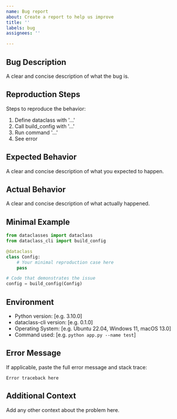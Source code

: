 ```yaml
---
name: Bug report
about: Create a report to help us improve
title: ''
labels: bug
assignees: ''

---
```


## Bug Description
A clear and concise description of what the bug is.

## Reproduction Steps
Steps to reproduce the behavior:
1. Define dataclass with '...'
2. Call build_config with '...'
3. Run command '...'
4. See error

## Expected Behavior
A clear and concise description of what you expected to happen.

## Actual Behavior
A clear and concise description of what actually happened.

## Minimal Example
```python
from dataclasses import dataclass
from dataclass_cli import build_config

@dataclass
class Config:
    # Your minimal reproduction case here
    pass

# Code that demonstrates the issue
config = build_config(Config)
```

## Environment
- Python version: [e.g. 3.10.0]
- dataclass-cli version: [e.g. 0.1.0]
- Operating System: [e.g. Ubuntu 22.04, Windows 11, macOS 13.0]
- Command used: [e.g. `python app.py --name test`]

## Error Message
If applicable, paste the full error message and stack trace:

```
Error traceback here
```

## Additional Context
Add any other context about the problem here.
